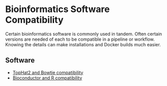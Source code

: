 Bioinformatics Software Compatibility
=====================================

Certain bioinformatics software is commonly used in tandem. Often certain versions are needed of each to be compatible in a pipeline or workflow. Knowing the details can make installations and Docker builds much easier.

Software
--------

* [TopHat2 and Bowtie compatibility](http://tophat2-and-bowtie-compatibility.readthedocs.io/en/latest/)
* [Bioconductor and R compatibility](http://r-and-bioconductor-compatibility.readthedocs.io/en/latest/)
